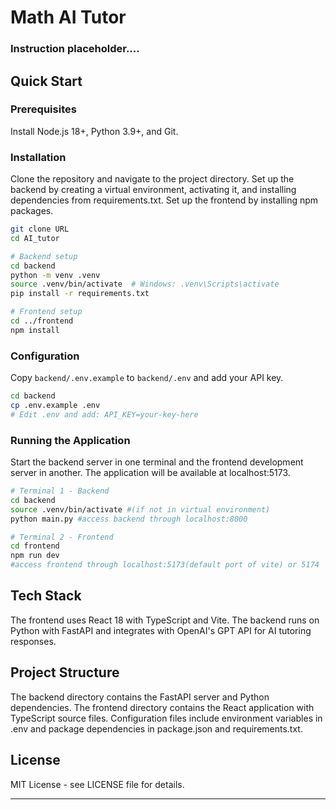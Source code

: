 # Math AI Tutor

### Instruction placeholder....

## Quick Start

### Prerequisites

Install Node.js 18+, Python 3.9+, and Git. 

### Installation

Clone the repository and navigate to the project directory. Set up the backend by creating a virtual environment, activating it, and installing dependencies from requirements.txt. Set up the frontend by installing npm packages.

```bash
git clone URL
cd AI_tutor

# Backend setup
cd backend
python -m venv .venv
source .venv/bin/activate  # Windows: .venv\Scripts\activate
pip install -r requirements.txt

# Frontend setup
cd ../frontend
npm install
```

### Configuration

Copy `backend/.env.example` to `backend/.env` and add your API key.

```bash
cd backend
cp .env.example .env
# Edit .env and add: API_KEY=your-key-here
```

### Running the Application

Start the backend server in one terminal and the frontend development server in another. The application will be available at localhost:5173.

```bash
# Terminal 1 - Backend
cd backend
source .venv/bin/activate #(if not in virtual environment)
python main.py #access backend through localhost:8000

# Terminal 2 - Frontend  
cd frontend
npm run dev 
#access frontend through localhost:5173(default port of vite) or 5174
```

## Tech Stack

The frontend uses React 18 with TypeScript and Vite. The backend runs on Python with FastAPI and integrates with OpenAI's GPT API for AI tutoring responses.

## Project Structure

The backend directory contains the FastAPI server and Python dependencies. The frontend directory contains the React application with TypeScript source files. Configuration files include environment variables in .env and package dependencies in package.json and requirements.txt.

## License

MIT License - see LICENSE file for details.

---
